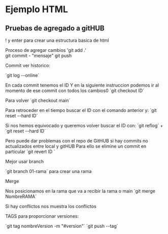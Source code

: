 # Ejemplo HTML
## Pruebas de agregado a gitHUB

! y enter para crear una estructura basica de html


Proceso de agregar cambios
'git add .'    
git commit - "mensaje"
git push

Commit ver historico:


´git log --online´

En cada commit tenemos el ID
Y en la siguiente instruccion podemos ir al momento de ese commit con todos los cambios0
´git checkout ID´

Para volver 
´git checkout main´


Para retroceder en el tiempo buscar el ID con el comando anterior y:
´git reset --hard ID´

Si nos hemos equivocado y queremos volver buscar el ID con:
´git reflog´ + ´git reset --hard ID´


Pero puede dar problemas con el repo de GitHUB si hay commits no actualizados entre local y gitHUB
Para ello se elimine un commit en particular 
´git revert ID ´


Mejor usar branch

´git branch 01-rama´ para crear una rama

Merge 

Nos posicionamos en la rama que va a recibir la rama o main
´git merge NombreRAMA´

Si hay conflictos nos muestra los conflictos


TAGS para proporcionar versiones:

´git tag nombreVersion -m "#version"´
´git push --tag´
